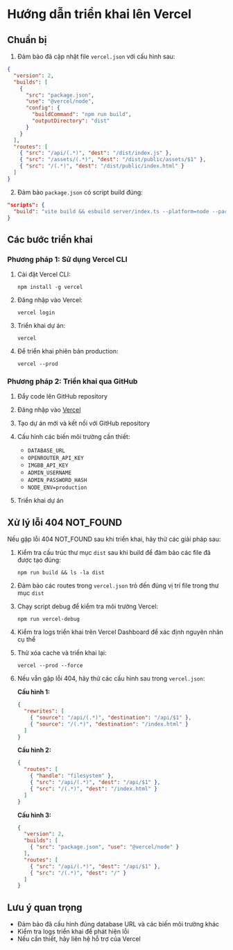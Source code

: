 # Hướng dẫn triển khai lên Vercel

## Chuẩn bị

1. Đảm bảo đã cập nhật file `vercel.json` với cấu hình sau:

```json
{
  "version": 2,
  "builds": [
    {
      "src": "package.json",
      "use": "@vercel/node",
      "config": {
        "buildCommand": "npm run build",
        "outputDirectory": "dist"
      }
    }
  ],
  "routes": [
    { "src": "/api/(.*)", "dest": "/dist/index.js" },
    { "src": "/assets/(.*)", "dest": "/dist/public/assets/$1" },
    { "src": "/(.*)", "dest": "/dist/public/index.html" }
  ]
}
```

2. Đảm bảo `package.json` có script build đúng:

```json
"scripts": {
  "build": "vite build && esbuild server/index.ts --platform=node --packages=external --bundle --format=esm --outdir=dist"
}
```

## Các bước triển khai

### Phương pháp 1: Sử dụng Vercel CLI

1. Cài đặt Vercel CLI:
   ```
   npm install -g vercel
   ```

2. Đăng nhập vào Vercel:
   ```
   vercel login
   ```

3. Triển khai dự án:
   ```
   vercel
   ```

4. Để triển khai phiên bản production:
   ```
   vercel --prod
   ```

### Phương pháp 2: Triển khai qua GitHub

1. Đẩy code lên GitHub repository
2. Đăng nhập vào [Vercel](https://vercel.com)
3. Tạo dự án mới và kết nối với GitHub repository
4. Cấu hình các biến môi trường cần thiết:
   - `DATABASE_URL`
   - `OPENROUTER_API_KEY`
   - `IMGBB_API_KEY`
   - `ADMIN_USERNAME`
   - `ADMIN_PASSWORD_HASH`
   - `NODE_ENV=production`

5. Triển khai dự án

## Xử lý lỗi 404 NOT_FOUND

Nếu gặp lỗi 404 NOT_FOUND sau khi triển khai, hãy thử các giải pháp sau:

1. Kiểm tra cấu trúc thư mục `dist` sau khi build để đảm bảo các file đã được tạo đúng:
   ```
   npm run build && ls -la dist
   ```

2. Đảm bảo các routes trong `vercel.json` trỏ đến đúng vị trí file trong thư mục `dist`

3. Chạy script debug để kiểm tra môi trường Vercel:
   ```
   npm run vercel-debug
   ```

4. Kiểm tra logs triển khai trên Vercel Dashboard để xác định nguyên nhân cụ thể

5. Thử xóa cache và triển khai lại:
   ```
   vercel --prod --force
   ```

6. Nếu vẫn gặp lỗi 404, hãy thử các cấu hình sau trong `vercel.json`:

   **Cấu hình 1:**
   ```json
   {
     "rewrites": [
       { "source": "/api/(.*)", "destination": "/api/$1" },
       { "source": "/(.*)", "destination": "/index.html" }
     ]
   }
   ```

   **Cấu hình 2:**
   ```json
   {
     "routes": [
       { "handle": "filesystem" },
       { "src": "/api/(.*)", "dest": "/api/$1" },
       { "src": "/(.*)", "dest": "/index.html" }
     ]
   }
   ```

   **Cấu hình 3:**
   ```json
   {
     "version": 2,
     "builds": [
       { "src": "package.json", "use": "@vercel/node" }
     ],
     "routes": [
       { "src": "/api/(.*)", "dest": "/api/$1" },
       { "src": "/(.*)", "dest": "/" }
     ]
   }
   ```

## Lưu ý quan trọng

- Đảm bảo đã cấu hình đúng database URL và các biến môi trường khác
- Kiểm tra logs triển khai để phát hiện lỗi
- Nếu cần thiết, hãy liên hệ hỗ trợ của Vercel